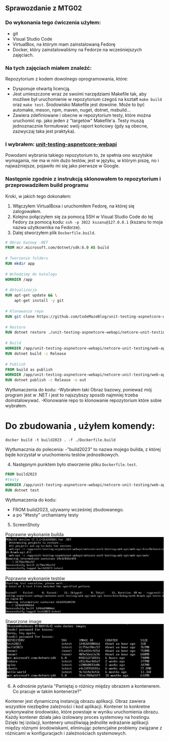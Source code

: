 ## Sprawozdanie z MTG02

### Do wykonania tego ćwiczenia użyłem:

- git
- Visual Studio Code
- VirtualBox, na którym mam zainstalowaną Fedorę
- Docker, który zainstalowaliśmy na Fedorze na wcześniejszych zajęciach.

### Na tych zajęciach miałem znaleźć:

Repozytorium z kodem dowolnego oprogramowania, które:
- Dysponuje otwartą licencją.
- Jest umieszczone wraz ze swoimi narzędziami Makefile tak, aby możliwe był uruchomienie w repozytorium czegoś na kształt `make build` oraz `make test`. Środowisko Makefile jest dowolne. Może to być automake, meson, npm, maven, nuget, dotnet, msbuild...
- Zawiera zdefiniowane i obecne w repozytorium testy, które można uruchomić np. jako jeden z "targetów" Makefile'a. Testy muszą jednoznacznie formułować swój raport końcowy (gdy są obecne, zazwyczaj taka jest praktyka).

### I wybrałem: [unit-testing-aspnetcore-webapi](https://github.com/CodeMazeBlog/unit-testing-aspnetcore-webapi)

Powodami wybrania takiego repozytorium to, że spełnia ono wszytskie wymagania, nie ma w nim dużo testów, jest w języku, w którym piszę, no i najważniejsze, pojawiło mi się jako pierwsze w Google.

### Następnie zgodnie z instrukcją sklonowałem to repozytorium i przeprowadziłem build programu

Kroki, w jakich tego dokonałem:

1. Włączyłem VirtualBoxa i uruchomiłem Fedorę, na której się zalogowałem.
2. Kolejno połączyłem się za pomocą SSH w Visual Studio Code do tej Fedory za pomocą kodu: `ssh -p 3022 kszanu@127.0.0.1` (kszanu to moja nazwa użytkownika na Fedorze).
3. Dalej stworzyłem plik `Dockerfile.build`.

```Dockerfile
# Obraz bazowy .NET
FROM mcr.microsoft.com/dotnet/sdk:6.0 AS build

# Tworzenie folderu
RUN mkdir app

# Wchodzimy do katalogu
WORKDIR /app

# Aktualizacja
RUN apt-get update && \
    apt-get install -y git

# Klonowanie repo
RUN git clone https://github.com/CodeMazeBlog/unit-testing-aspnetcore-webapi.git

# Restore
RUN dotnet restore ./unit-testing-aspnetcore-webapi/netcore-unit-testing/web-api/web-api/web-api.csproj

# Build
WORKDIR /app/unit-testing-aspnetcore-webapi/netcore-unit-testing/web-api/web-api
RUN dotnet build -c Release

# Publish
FROM build as publish
WORKDIR /app/unit-testing-aspnetcore-webapi/netcore-unit-testing/web-api/web-api
RUN dotnet publish -c Release -o out
```
Wytłumaczenia do kodu:
-Wybrałem taki Obraz bazowy, ponieważ mój program jest w .NET i jest to najszybszy sposób najmniej trzeba doinstalowywać.
-Klonowanie repo to klonowanie repozytorium które sobie wybrałem.
# Do zbudowania , użyłem komendy:
```
docker build -t build2023 . -f ./Dockerfile.build
```
Wytłumacznia do polecenia:
-"build2023" to nazwa mojego builda, z której będe korzystał w uruchomieniu testów jednostkowych.

4. Następnym punktem było stworzenie pliku `Dockerfile.test`.
```Dockerfile
FROM build2023
#testy
WORKDIR /app/unit-testing-aspnetcore-webapi/netcore-unit-testing/web-api/web-api-tests
RUN dotnet test
```
Wytłumaczenia do kodu:
- FROM build2023, używamy wcześniej zbudowanego.
- a po "#testy" urchamiamy testy
5. ScreenShoty 

Poprawne wykonanie builda
![Alt text](image.png)

Poprawne wykonanie testów
![Alt text](image-1.png)

Stworzone image
![Alt text](image-2.png)

6. A odnośnie pytania "Pamiętaj o różnicy między obrazem a kontenerem. Co pracuje w takim kontenerze?"

Kontener jest dynamiczną instancją obrazu aplikacji. Obraz zawiera wszystkie niezbędne zależności i kod aplikacji. Kontener to konkretne wykonywalne środowisko, które powstaje w wyniku uruchomienia obrazu. Każdy kontener działa jako izolowany proces systemowy na hostingu. Dzięki tej izolacji, kontenery umożliwiają jednolite wdrażanie aplikacji między różnymi środowiskami, eliminując potencjalne problemy związane z różnicami w konfiguracjach i zależnościach systemowych.